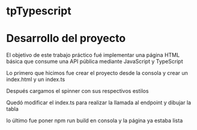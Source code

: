 # tpTypescript
<h1>Desarrollo del proyecto</h1>
<p>El objetivo de este trabajo práctico fué implementar una página HTML básica que consume una API pública mediante JavaScript y TypeScript</p>
<p>Lo primero que hicimos fue crear el proyecto desde la consola y crear un index.html y un index.ts</p>
<p>Después cargamos el spinner con sus respectivos estilos</p>
<p>Quedó modificar el index.ts para realizar la llamada al endpoint y dibujar la tabla</p>
<p>lo último fue poner npm run build en consola y la página ya estaba lista</p>
